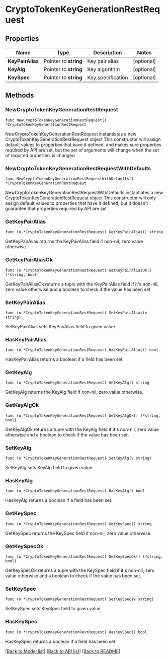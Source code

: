 # CryptoTokenKeyGenerationRestRequest

## Properties

Name | Type | Description | Notes
------------ | ------------- | ------------- | -------------
**KeyPairAlias** | Pointer to **string** | Key pair alias | [optional] 
**KeyAlg** | Pointer to **string** | Key algorithm | [optional] 
**KeySpec** | Pointer to **string** | Key specification | [optional] 

## Methods

### NewCryptoTokenKeyGenerationRestRequest

`func NewCryptoTokenKeyGenerationRestRequest() *CryptoTokenKeyGenerationRestRequest`

NewCryptoTokenKeyGenerationRestRequest instantiates a new CryptoTokenKeyGenerationRestRequest object
This constructor will assign default values to properties that have it defined,
and makes sure properties required by API are set, but the set of arguments
will change when the set of required properties is changed

### NewCryptoTokenKeyGenerationRestRequestWithDefaults

`func NewCryptoTokenKeyGenerationRestRequestWithDefaults() *CryptoTokenKeyGenerationRestRequest`

NewCryptoTokenKeyGenerationRestRequestWithDefaults instantiates a new CryptoTokenKeyGenerationRestRequest object
This constructor will only assign default values to properties that have it defined,
but it doesn't guarantee that properties required by API are set

### GetKeyPairAlias

`func (o *CryptoTokenKeyGenerationRestRequest) GetKeyPairAlias() string`

GetKeyPairAlias returns the KeyPairAlias field if non-nil, zero value otherwise.

### GetKeyPairAliasOk

`func (o *CryptoTokenKeyGenerationRestRequest) GetKeyPairAliasOk() (*string, bool)`

GetKeyPairAliasOk returns a tuple with the KeyPairAlias field if it's non-nil, zero value otherwise
and a boolean to check if the value has been set.

### SetKeyPairAlias

`func (o *CryptoTokenKeyGenerationRestRequest) SetKeyPairAlias(v string)`

SetKeyPairAlias sets KeyPairAlias field to given value.

### HasKeyPairAlias

`func (o *CryptoTokenKeyGenerationRestRequest) HasKeyPairAlias() bool`

HasKeyPairAlias returns a boolean if a field has been set.

### GetKeyAlg

`func (o *CryptoTokenKeyGenerationRestRequest) GetKeyAlg() string`

GetKeyAlg returns the KeyAlg field if non-nil, zero value otherwise.

### GetKeyAlgOk

`func (o *CryptoTokenKeyGenerationRestRequest) GetKeyAlgOk() (*string, bool)`

GetKeyAlgOk returns a tuple with the KeyAlg field if it's non-nil, zero value otherwise
and a boolean to check if the value has been set.

### SetKeyAlg

`func (o *CryptoTokenKeyGenerationRestRequest) SetKeyAlg(v string)`

SetKeyAlg sets KeyAlg field to given value.

### HasKeyAlg

`func (o *CryptoTokenKeyGenerationRestRequest) HasKeyAlg() bool`

HasKeyAlg returns a boolean if a field has been set.

### GetKeySpec

`func (o *CryptoTokenKeyGenerationRestRequest) GetKeySpec() string`

GetKeySpec returns the KeySpec field if non-nil, zero value otherwise.

### GetKeySpecOk

`func (o *CryptoTokenKeyGenerationRestRequest) GetKeySpecOk() (*string, bool)`

GetKeySpecOk returns a tuple with the KeySpec field if it's non-nil, zero value otherwise
and a boolean to check if the value has been set.

### SetKeySpec

`func (o *CryptoTokenKeyGenerationRestRequest) SetKeySpec(v string)`

SetKeySpec sets KeySpec field to given value.

### HasKeySpec

`func (o *CryptoTokenKeyGenerationRestRequest) HasKeySpec() bool`

HasKeySpec returns a boolean if a field has been set.


[[Back to Model list]](../README.md#documentation-for-models) [[Back to API list]](../README.md#documentation-for-api-endpoints) [[Back to README]](../README.md)


